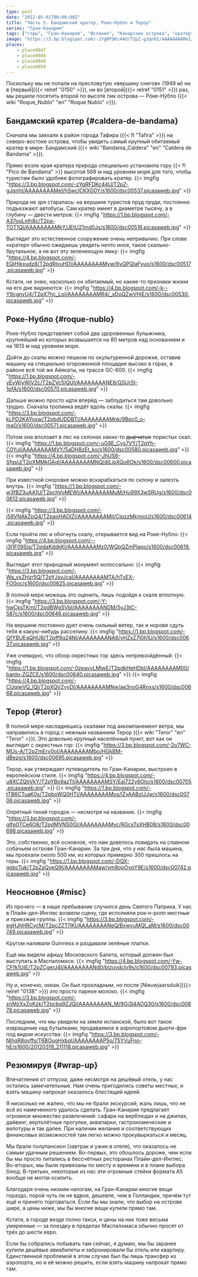 ```yaml
---
type: post
date: "2012-05-01T00:00:00Z"
title: "Часть 5. Бандамский кратер, Роке-Нубло и Терор"
series: "Гран-Канария"
tags: ["горы", "Гран-Канария", "Испания", "Канарские острова", "кратер", "остров", "пещеры", "путешествия", "Роке-Нубло", "Терор"]
image: "https://3.bp.blogspot.com/-zYgRFDKc44U/T2pZ-gJqnhI/AAAAAAAAMeI/hSwcICKXG0Y/s1600/dsc00537.picasaweb.jpg"
places:
    - place0047
    - place0048
    - place0049
    - place0050
---
```


Поскольку мы не попали на пресловутую «вершину снегов» (1949 м) ни в [первый]({{< relref "0150" >}}), ни во [второй]({{< relref "0151" >}}) раз, мы решили посетить второй по высоте пик острова — Рóке-Нýбло ({{< wiki "Roque_Nublo" "en" "Roque Nublo" >}}).

## Бандамский кратер {#caldera-de-bandama}

Сначала мы заехали в район города Тафира ({{< fl "Tafira" >}}) на северо-востоке острова, чтобы увидеть самый крупный обитаемый кратер в мире: Бандамский ({{< wiki "Bandama_Caldera" "en" "Caldera de Bandama" >}}).

Прямо возле края кратера природа специально установила гору {{< fl "Pico de Bandama" >}} высотой 569 м над уровнем моря для того, чтобы туристам было удобнее фотографировать кратер.
{{< imgfig "https://3.bp.blogspot.com/-zYgRFDKc44U/T2pZ-gJqnhI/AAAAAAAAMeI/hSwcICKXG0Y/s1600/dsc00537.picasaweb.jpg" >}}

<!--more-->

Природа не зря старалась: на вершине туристов пруд пруди, постоянно подъезжают автобусы. Сам кратер имеет в диаметре тысячу, а в глубину — двести метров:
{{< imgfig "https://1.bp.blogspot.com/-A37ooLnIh8c/T2pa-TOT1QI/AAAAAAAAMkY/JEtU21md0Js/s1600/dsc00516.picasaweb.jpg" >}}

Выглядит это естественное сооружение очень непривычно. При слове «кратер» обычно ожидаешь увидеть нечто иное, такое скально-брутальное, а не вот эту зеленеющую ямку:
{{< imgfig "https://4.bp.blogspot.com/-EQjHIkxudz8/T2pdRlvuHDI/AAAAAAAAMyw/6yQPQlaFyuo/s1600/dsc00517.picasaweb.jpg" >}}

Кстати, не знаю, насколько он обитаемый, но какие-то признаки жизни на его дне виднеются:
{{< imgfig "https://4.bp.blogspot.com/-k--Y9cgnvU4/T2pX7hc_LoI/AAAAAAAAMR4/_xDoQZwVHjE/s1600/dsc00530.picasaweb.jpg" >}}

## Роке-Нубло {#roque-nublo}

Роке-Нубло представляет собой два здоровенных булыжника, крупнейший из которых возвышается на 80 метров над основанием и на 1813 м над уровнем моря.

Дойти до скалы можно пешком по окультуренной дорожке, оставив машину на специально огороженной площадке высоко в горах, в районе всё той же Айякаты, на трассе GC-600.
{{< imgfig "https://1.bp.blogspot.com/-yEyWiyWiV2c/T2pZVc5IQUI/AAAAAAAANE8/QSUrSI-1pfA/s1600/dsc00570.picasaweb.jpg" >}}

Дальше можно просто идти вперёд — заблудиться там довольно трудно. Сначала тропинка ведёт вдоль скалы:
{{< imgfig "https://3.bp.blogspot.com/-kLPD2KAYosw/T2pbdUDDBTI/AAAAAAAAMnk/9Bpc0_o-ma0/s1600/dsc00571.picasaweb.jpg" >}}

Потом она вползает в лес на склонах каких-то ~~дырчатых~~ пористых скал.
{{< imgfig "https://1.bp.blogspot.com/-uG8E_Cys7VY/T2pYh-C0YuI/AAAAAAAAMVY/5aDH8zEt_ko/s1600/dsc00580.picasaweb.jpg" >}}
{{< imgfig "https://4.bp.blogspot.com/-JhUS6-SfgsU/T2pXMMkGAqI/AAAAAAAAMNQ/dILipXQo6Ok/s1600/dsc00600.picasaweb.jpg" >}}

При известной сноровке можно вскарабкаться по склону и залезть внутрь.
{{< imgfig "https://1.bp.blogspot.com/-w3fBZ3uAA1U/T2pchVoMEWI/AAAAAAAAMuM/Hu99X3wSRUg/s1600/dsc00612.picasaweb.jpg" >}}

{{< imgfig "https://3.bp.blogspot.com/-j58VNAkZpQ4/T2paoHAOIZI/AAAAAAAAMiI/CjpzzMkmioU/s1600/dsc00614.picasaweb.jpg" >}}

Если пройти лес и обогнуть скалу, открывается вид на Роке-Нубло:
{{< imgfig "https://4.bp.blogspot.com/--i3I1F09Sis/T2pdaKddkKI/AAAAAAAAMz0/WQpQZmPlapo/s1600/dsc00619.picasaweb.jpg" >}}

Выглядит этот природный монумент колоссально:
{{< imgfig "https://3.bp.blogspot.com/-Wa_vxZHzr5Q/T2pYJsvJcaI/AAAAAAAAMTA/hTvEX-FO0oc/s1600/dsc00625.picasaweb.jpg" >}}

В полной мере можешь это оценить, лишь подойдя к скале вплотную.
{{< imgfig "https://3.bp.blogspot.com/-Y-hwCksTKmI/T2pdBWgSVbI/AAAAAAAANDM/5yJ3tC-587c/s1600/dsc00646.picasaweb.jpg" >}}

На вершине постоянно дует очень сильный ветер, так и норовя сдуть тебя в какую-нибудь расселину.
{{< imgfig "https://1.bp.blogspot.com/-QfYBUEgQHU8/T2pff9q24NI/AAAAAAAANA8/yHZxZ7I0h1U/s1600/dsc00637.picasaweb.jpg" >}}

Уже очевидно, что обзор окрестных гор здесь непревзойдённый:
{{< imgfig "https://1.bp.blogspot.com/-0zeavvLMlwE/T2pdkHeHDbI/AAAAAAAAM00/banIq-ZQZCE/s1600/dsc00640.picasaweb.jpg" >}}
{{< imgfig "https://4.bp.blogspot.com/-CUqiwVQ_lQI/T2pXQVZyyDI/AAAAAAAAMNw/ae3noG4Rnxs/s1600/dsc00668.picasaweb.jpg" >}}

## Терор {#teror}

В полной мере насладившись скалами под аккомпанемент ветра, мы направились в город с нежным названием Терор ({{< wiki "Teror" "en" "Teror" >}}). Это довольно крупный населённый пункт, вот как он выглядит с окрестных гор:
{{< imgfig "https://3.bp.blogspot.com/-2o7WC-MUs-A/T2pZmErv0oI/AAAAAAAAMbo/HGkBM-dBezg/s1600/dsc00695.picasaweb.jpg" >}}

Терор, как утверждает путеводитель по Гран-Канарии, выстроен в европейском стиле.
{{< imgfig "https://4.bp.blogspot.com/-u8XCZQtjVkY/T2pYBo9azTI/AAAAAAAAMSY/Eal722y6OIo/s1600/dsc00705.picasaweb.jpg" >}}
{{< imgfig "https://1.bp.blogspot.com/-tTB6CTuaK0s/T2pboWQ0HTI/AAAAAAAAMos/lZyAABzIJJw/s1600/dsc00706.picasaweb.jpg" >}}

Опрятный тихий городок — несмотря на название.
{{< imgfig "https://3.bp.blogspot.com/-qIfp0TCe6O8/T2pdMVNS0GI/AAAAAAAAMyc/RGcxTsXHB08/s1600/dsc00698.picasaweb.jpg" >}}

Это, собственно, всё основное, что нам довелось повидать на славном собачьем острове Гран-Канарии. За три дня, что у нас была машина, мы проехали около 500 км, из которых примерно 300 пришлось на горы.
{{< imgfig "https://1.bp.blogspot.com/-DQX-ggbcTuk/T2pZaQveQ9I/AAAAAAAAMaw/ym8opOyqY9E/s1600/dsc00742.picasaweb.jpg" >}}

## Неосновное {#misc}

Из прочего — в наше пребывание случился день Святого Патрика. У нас в Плайя-дел-Инглес возвели сцену, где исполняли рок-н-ролл местные и приезжие группы.
{{< imgfig "https://3.bp.blogspot.com/-egHJhHRCycM/T2pcZZT7lKI/AAAAAAAANeQ/BxwyuMQI_aM/s1600/dsc00749.picasaweb.jpg" >}}

Кругом наливали Guinness и раздавали зелёные платки.

Ещё мы видели афишу Московского Балета, который должен был выступать в Маспаломасе.
{{< imgfig "https://4.bp.blogspot.com/-Yw-CFfk1UIE/T2pZCgerJ4I/AAAAAAAANd0/blzuvdcIv9s/s1600/dsc00793.picasaweb.jpg" >}}

Ну и, конечно, океан. Он был прохладным, но после [Nieuwjaarsduik]({{< relref "0138" >}}) это просто парное молоко.
{{< imgfig "https://3.bp.blogspot.com/-xnMzXxZoKzk/T2pcbq9ZJQI/AAAAAAAAN_M/9Gi3l4AOQ30/s1600/dsc00878.picasaweb.jpg" >}}

Последним, что мы увидели на земле испанской, было вот такое извращение над бутылками, продаваемое в аэропортовом дьюти-фри под видом искусства:
{{< imgfig "https://3.bp.blogspot.com/-NlhqR8ovffs/T6BOugHxbqI/AAAAAAAAP5o/75YVuFno-hE/s1600/20120319_211118.picasaweb.jpg" >}}

## Резюмируя {#wrap-up}

Впечатления от отпуска, даже несмотря на дешёвый отель, у нас остались замечательные. Нам очень пригодились советы местных, и взять машину напрокат оказалось блестящей идеей.

Я нисколько не жалею, что мы не брали экскурсий; жаль лишь, что не всё из намеченного удалось сделать. Гран-Канария предлагает огромное множество развлечений: сафари на верблюдах и на джипах, дайвинг, вертолётные прогулки, аквапарки, гастрономические и велотуры и так далее. При наличии желания и соответствующих финансовых возможностей там легко можно прокувыркаться и месяц.

Мы брали полупансион (завтрак и ужин в отеле), что оказалось не самым удачным решением. Во-первых, это обошлось дороже, чем если бы мы просто питались в бессчётных ресторанах Плайи-дел-Инглес. Во-вторых, мы были привязаны по месту и времени и в плане выбора блюд. В-третьих, некоторые из нас эти огромные стейки формата А5 вообще не могли осилить.

Благодаря очень низким налогам, на Гран-Канарии многие вещи гораздо, порой чуть ли не вдвое, дешевле, чем в Голландии, причём тут ещё и принято торговаться. Если бы мы знали, что выбор на острове шире, а цены ниже, мы бы многие вещи купили прямо там.

Кстати, в городе везде полно такси, и цены на них тоже весьма умеренные — за поездку в пределах Маспаломаса обычно просят от трёх до шести евро.

Если бы собрались побывать там сейчас, я думаю, мы бы заранее купили дешёвые авиабилеты и забронировали бы отель или квартиру. Единственной проблемой в этом случае был бы лишь трансфер из аэропорта, но и её можно решить, если взять машину напрокат прямо там.
